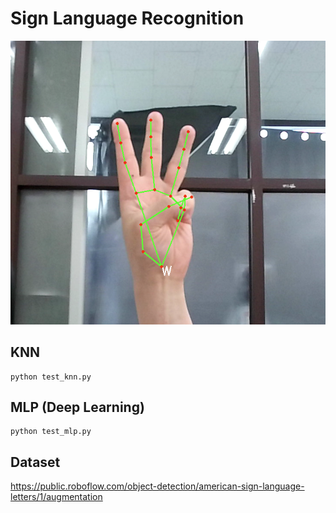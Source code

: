 # Sign Language Recognition

![](result.png)

## KNN

```
python test_knn.py
```

## MLP (Deep Learning)

```
python test_mlp.py
```

## Dataset

https://public.roboflow.com/object-detection/american-sign-language-letters/1/augmentation
